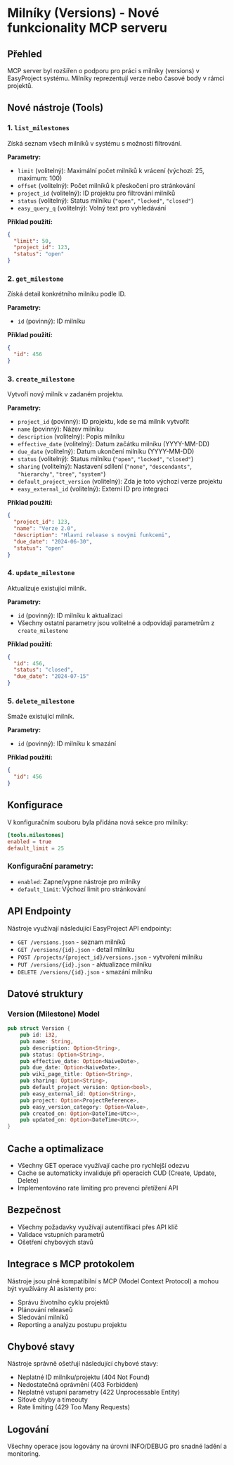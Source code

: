 # Milníky (Versions) - Nové funkcionality MCP serveru

## Přehled

MCP server byl rozšířen o podporu pro práci s milníky (versions) v EasyProject systému. Milníky reprezentují verze nebo časové body v rámci projektů.

## Nové nástroje (Tools)

### 1. `list_milestones`
Získá seznam všech milníků v systému s možností filtrování.

**Parametry:**
- `limit` (volitelný): Maximální počet milníků k vrácení (výchozí: 25, maximum: 100)
- `offset` (volitelný): Počet milníků k přeskočení pro stránkování
- `project_id` (volitelný): ID projektu pro filtrování milníků
- `status` (volitelný): Status milníku (`"open"`, `"locked"`, `"closed"`)
- `easy_query_q` (volitelný): Volný text pro vyhledávání

**Příklad použití:**
```json
{
  "limit": 50,
  "project_id": 123,
  "status": "open"
}
```

### 2. `get_milestone`
Získá detail konkrétního milníku podle ID.

**Parametry:**
- `id` (povinný): ID milníku

**Příklad použití:**
```json
{
  "id": 456
}
```

### 3. `create_milestone`
Vytvoří nový milník v zadaném projektu.

**Parametry:**
- `project_id` (povinný): ID projektu, kde se má milník vytvořit
- `name` (povinný): Název milníku
- `description` (volitelný): Popis milníku
- `effective_date` (volitelný): Datum začátku milníku (YYYY-MM-DD)
- `due_date` (volitelný): Datum ukončení milníku (YYYY-MM-DD)
- `status` (volitelný): Status milníku (`"open"`, `"locked"`, `"closed"`)
- `sharing` (volitelný): Nastavení sdílení (`"none"`, `"descendants"`, `"hierarchy"`, `"tree"`, `"system"`)
- `default_project_version` (volitelný): Zda je toto výchozí verze projektu
- `easy_external_id` (volitelný): Externí ID pro integraci

**Příklad použití:**
```json
{
  "project_id": 123,
  "name": "Verze 2.0",
  "description": "Hlavní release s novými funkcemi",
  "due_date": "2024-06-30",
  "status": "open"
}
```

### 4. `update_milestone`
Aktualizuje existující milník.

**Parametry:**
- `id` (povinný): ID milníku k aktualizaci
- Všechny ostatní parametry jsou volitelné a odpovídají parametrům z `create_milestone`

**Příklad použití:**
```json
{
  "id": 456,
  "status": "closed",
  "due_date": "2024-07-15"
}
```

### 5. `delete_milestone`
Smaže existující milník.

**Parametry:**
- `id` (povinný): ID milníku k smazání

**Příklad použití:**
```json
{
  "id": 456
}
```

## Konfigurace

V konfiguračním souboru byla přidána nová sekce pro milníky:

```toml
[tools.milestones]
enabled = true
default_limit = 25
```

### Konfigurační parametry:
- `enabled`: Zapne/vypne nástroje pro milníky
- `default_limit`: Výchozí limit pro stránkování

## API Endpointy

Nástroje využívají následující EasyProject API endpointy:

- `GET /versions.json` - seznam milníků
- `GET /versions/{id}.json` - detail milníku
- `POST /projects/{project_id}/versions.json` - vytvoření milníku
- `PUT /versions/{id}.json` - aktualizace milníku
- `DELETE /versions/{id}.json` - smazání milníku

## Datové struktury

### Version (Milestone) Model
```rust
pub struct Version {
    pub id: i32,
    pub name: String,
    pub description: Option<String>,
    pub status: Option<String>,
    pub effective_date: Option<NaiveDate>,
    pub due_date: Option<NaiveDate>,
    pub wiki_page_title: Option<String>,
    pub sharing: Option<String>,
    pub default_project_version: Option<bool>,
    pub easy_external_id: Option<String>,
    pub project: Option<ProjectReference>,
    pub easy_version_category: Option<Value>,
    pub created_on: Option<DateTime<Utc>>,
    pub updated_on: Option<DateTime<Utc>>,
}
```

## Cache a optimalizace

- Všechny GET operace využívají cache pro rychlejší odezvu
- Cache se automaticky invaliduje při operacích CUD (Create, Update, Delete)
- Implementováno rate limiting pro prevenci přetížení API

## Bezpečnost

- Všechny požadavky využívají autentifikaci přes API klíč
- Validace vstupních parametrů
- Ošetření chybových stavů

## Integrace s MCP protokolem

Nástroje jsou plně kompatibilní s MCP (Model Context Protocol) a mohou být využívány AI asistenty pro:

- Správu životního cyklu projektů
- Plánování releaseů
- Sledování milníků
- Reporting a analýzu postupu projektu

## Chybové stavy

Nástroje správně ošetřují následující chybové stavy:

- Neplatné ID milníku/projektu (404 Not Found)
- Nedostatečná oprávnění (403 Forbidden)
- Neplatné vstupní parametry (422 Unprocessable Entity)
- Síťové chyby a timeouty
- Rate limiting (429 Too Many Requests)

## Logování

Všechny operace jsou logovány na úrovni INFO/DEBUG pro snadné ladění a monitoring. 